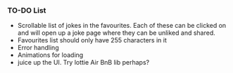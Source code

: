 ### TO-DO List
 - Scrollable list of jokes in the favourites. Each of these can be clicked on and will open up a joke page where they can be unliked and shared. 
 - Favourites list should only have 255 characters in it
 - Error handling
 - Animations for loading
 - juice up the UI. Try lottie Air BnB lib perhaps?
